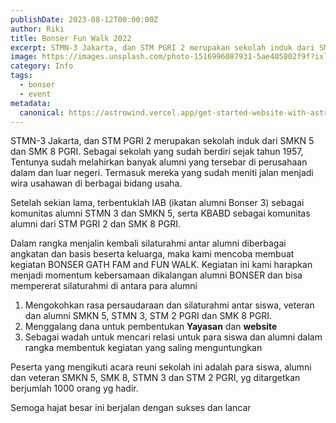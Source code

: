 ```yaml
---
publishDate: 2023-08-12T00:00:00Z
author: Riki
title: Bonser Fun Walk 2022
excerpt: STMN-3 Jakarta, dan STM PGRI 2 merupakan sekolah induk dari SMKN 5 dan SMK 8 PGRI. Sebagai sekolah yang sudah berdiri sejak tahun 1957, Tentunya sudah melahirkan banyak alumni yang tersebar di perusahaan dalam dan luar negeri. Termasuk mereka yang sudah meniti jalan menjadi wira usahawan di berbagai bidang usaha. 
image: https://images.unsplash.com/photo-1516996087931-5ae405802f9f?ixlib=rb-4.0.3&ixid=M3wxMjA3fDB8MHxwaG90by1wYWdlfHx8fGVufDB8fHx8fA%3D%3D&auto=format&fit=crop&w=2070&q=80
category: Info
tags:
  - bonser
  - event
metadata:
  canonical: https://astrowind.vercel.app/get-started-website-with-astro-tailwind-css
---
```


STMN-3 Jakarta, dan STM PGRI 2 merupakan sekolah induk dari SMKN 5 dan SMK 8 PGRI. Sebagai sekolah yang sudah berdiri sejak tahun 1957, Tentunya sudah melahirkan banyak alumni yang tersebar di perusahaan dalam dan luar negeri. Termasuk mereka yang sudah meniti jalan menjadi wira usahawan di berbagai bidang usaha.

Setelah sekian lama, terbentuklah IAB (ikatan alumni Bonser 3) sebagai komunitas alumni STMN 3 dan SMKN 5, serta KBABD sebagai komunitas alumni dari STM PGRI 2 dan SMK 8 PGRI.

Dalam rangka menjalin kembali silaturahmi antar alumni diberbagai angkatan dan basis beserta keluarga, maka kami mencoba membuat kegiatan BONSER GATH FAM and FUN WALK. Kegiatan ini kami harapkan menjadi momentum kebersamaan dikalangan alumni BONSER dan bisa mempererat silaturahmi di antara para alumni

1.  Mengokohkan rasa persaudaraan dan silaturahmi antar siswa, veteran dan alumni SMKN 5, STMN 3, STM 2 PGRI dan SMK 8 PGRI.
2.  Menggalang dana untuk pembentukan  **Yayasan**  dan  **website**
3.  Sebagai wadah untuk mencari relasi untuk para siswa dan alumni dalam rangka membentuk kegiatan yang saling menguntungkan

Peserta yang mengikuti acara reuni sekolah ini adalah para siswa, alumni dan veteran SMKN 5, SMK 8, STMN 3 dan STM 2 PGRI, yg ditargetkan berjumlah 1000 orang yg hadir.

Semoga hajat besar ini berjalan dengan sukses dan lancar